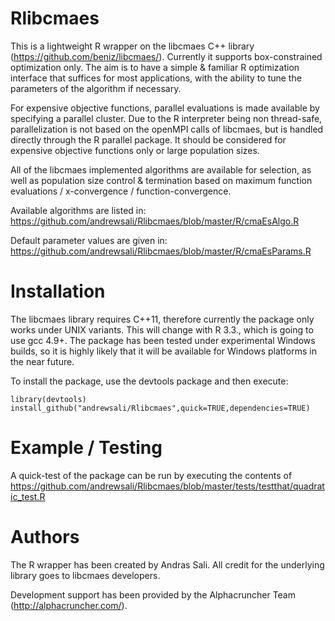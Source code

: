 # Rlibcmaes

This is a lightweight R wrapper on the libcmaes C++ library (https://github.com/beniz/libcmaes/). Currently it supports box-constrained optimization only. The aim  is to have a simple & familiar R optimization interface that suffices for most applications, with the ability to tune the parameters of the algorithm if necessary.

For expensive objective functions, parallel evaluations is made available by specifying a parallel cluster. Due to the R interpreter being non thread-safe, parallelization is not based on the openMPI calls of libcmaes, but is handled directly through the R parallel package. It should be considered for expensive objective functions only or large population sizes.

All of the libcmaes implemented algorithms are available for selection, as well as population size control & termination based on maximum function evaluations / x-convergence / function-convergence.

Available algorithms are listed in: https://github.com/andrewsali/Rlibcmaes/blob/master/R/cmaEsAlgo.R

Default parameter values are given in: https://github.com/andrewsali/Rlibcmaes/blob/master/R/cmaEsParams.R

# Installation

The libcmaes library requires C++11, therefore currently the package only works under UNIX variants. This will change with R 3.3., which is going to use gcc 4.9+. The package has been tested under experimental Windows builds, so it is highly likely that it will be available for Windows platforms in the near future.

To install the package, use the devtools package and then execute: 

```
library(devtools)
install_github("andrewsali/Rlibcmaes",quick=TRUE,dependencies=TRUE)
```

# Example / Testing
A quick-test of the package can be run by executing the contents of https://github.com/andrewsali/Rlibcmaes/blob/master/tests/testthat/quadratic_test.R

# Authors
The R wrapper has been created by Andras Sali. All credit for the underlying library goes to libcmaes developers. 

Development support has been provided by the Alphacruncher Team (http://alphacruncher.com/).
